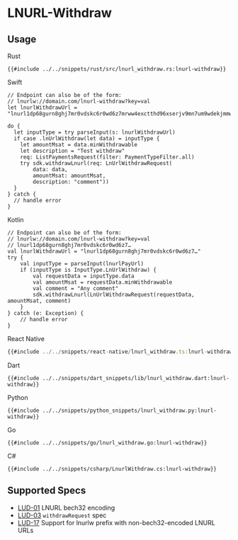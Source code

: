 # LNURL-Withdraw


## Usage

<custom-tabs category="lang">
<div slot="title">Rust</div>
<section>

```rust,ignore
{{#include ../../snippets/rust/src/lnurl_withdraw.rs:lnurl-withdraw}}
```
</section>

<div slot="title">Swift</div>
<section>

```swift,ignore
// Endpoint can also be of the form:
// lnurlw://domain.com/lnurl-withdraw?key=val
let lnurlWithdrawUrl = "lnurl1dp68gurn8ghj7mr0vdskc6r0wd6z7mrww4exctthd96xserjv9mn7um9wdekjmmw843xxwpexdnxzen9vgunsvfexq6rvdecx93rgdmyxcuxverrvcursenpxvukzv3c8qunsdecx33nzwpnvg6ryc3hv93nzvecxgcxgwp3h33lxk"

do {
  let inputType = try parseInput(s: lnurlWithdrawUrl)
  if case .lnUrlWithdraw(let data) = inputType {
    let amountMsat = data.minWithdrawable
    let description = "Test withdraw"
    req: ListPaymentsRequest(filter: PaymentTypeFilter.all)
    try sdk.withdrawLnurl(req: LnUrlWithdrawRequest(
        data: data,
        amountMsat: amountMsat,
        description: "comment"))
  }
} catch {
  // handle error
}
```
</section>

<div slot="title">Kotlin</div>
<section>

```kotlin,ignore
// Endpoint can also be of the form:
// lnurlw://domain.com/lnurl-withdraw?key=val
// lnurl1dp68gurn8ghj7mr0vdskc6r0wd6z7…
val lnurlWithdrawUrl = "lnurl1dp68gurn8ghj7mr0vdskc6r0wd6z7…"
try {
    val inputType = parseInput(lnurlPayUrl)
    if (inputType is InputType.LnUrlWithdraw) {
        val requestData = inputType.data
        val amountMsat = requestData.minWithdrawable
        val comment = "Any comment"
        sdk.withdrawLnurl(LnUrlWithdrawRequest(requestData, amountMsat, comment)
    }
} catch (e: Exception) {
    // handle error
}
```
</section>

<div slot="title">React Native</div>
<section>

```typescript
{{#include ../../snippets/react-native/lnurl_withdraw.ts:lnurl-withdraw}}
```
</section>

<div slot="title">Dart</div>
<section>

```dart,ignore
{{#include ../../snippets/dart_snippets/lib/lnurl_withdraw.dart:lnurl-withdraw}}
```
</section>

<div slot="title">Python</div>
<section>

```python,ignore
{{#include ../../snippets/python_snippets/lnurl_withdraw.py:lnurl-withdraw}}
```
</section>

<div slot="title">Go</div>
<section>

```go,ignore
{{#include ../../snippets/go/lnurl_withdraw.go:lnurl-withdraw}}
```
</section>

<div slot="title">C#</div>
<section>

```cs,ignore
{{#include ../../snippets/csharp/LnurlWithdraw.cs:lnurl-withdraw}}
```
</section>
</custom-tabs>

## Supported Specs

- [LUD-01](https://github.com/lnurl/luds/blob/luds/01.md) LNURL bech32 encoding
- [LUD-03](https://github.com/lnurl/luds/blob/luds/03.md) `withdrawRequest` spec
- [LUD-17](https://github.com/lnurl/luds/blob/luds/17.md) Support for lnurlw prefix with non-bech32-encoded LNURL URLs
